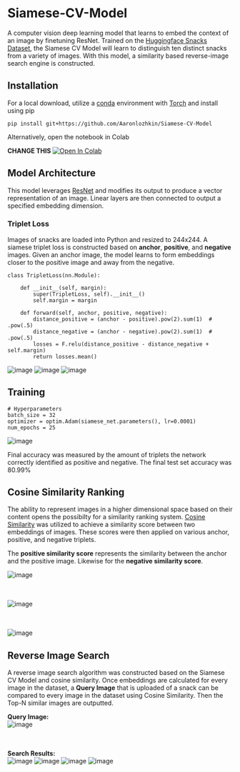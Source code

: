 # Siamese-CV-Model

A computer vision deep learning model that learns to embed the context of an image by finetuning ResNet. Trained on the [Huggingface Snacks Dataset](https://huggingface.co/datasets/Matthijs/snacks), the Siamese CV Model will learn to distinguish ten distinct snacks from a variety of images. With this model, a similarity based reverse-image search engine is constructed.

## Installation

For a local download, utilize a [conda](conda.io) environment with [Torch](pytorch.org) and install using pip

```
pip install git+https://github.com/Aaronlozhkin/Siamese-CV-Model
```

Alternatively, open the notebook in Colab

**CHANGE THIS**
<a target="_blank" href="https://colab.research.google.com/github/Aaronlozhkin/Apple-LSTM-Stock-Predictor/blob/main/predictingAPPL.ipynb">
  <img src="https://colab.research.google.com/assets/colab-badge.svg" alt="Open In Colab"/>
</a>

## Model Architecture

This model leverages [ResNet](https://huggingface.co/docs/transformers/model_doc/resnet) and modifies its output to produce a vector representation of an image. Linear layers are then connected to output a specified embedding dimension.

### Triplet Loss

Images of snacks are loaded into Python and resized to 244x244. A siamese triplet loss is constructed based on **anchor**, **positive**, and **negative** images. Given an anchor image, the model learns to form embeddings closer to the positive image and away from the negative.

```
class TripletLoss(nn.Module):

    def __init__(self, margin):
        super(TripletLoss, self).__init__()
        self.margin = margin

    def forward(self, anchor, positive, negative):
        distance_positive = (anchor - positive).pow(2).sum(1)  # .pow(.5)
        distance_negative = (anchor - negative).pow(2).sum(1)  # .pow(.5)
        losses = F.relu(distance_positive - distance_negative + self.margin)
        return losses.mean()
```

![image](https://github.com/Aaronlozhkin/Siamese-CV-Model/assets/23532191/2f27f72f-7126-4626-92a9-b39dc9f540b3)
![image](https://github.com/Aaronlozhkin/Siamese-CV-Model/assets/23532191/505aeb4f-5a26-4233-bef2-2ad41dff0a75)
![image](https://github.com/Aaronlozhkin/Siamese-CV-Model/assets/23532191/6ee9e9f9-7404-4a86-9370-b5c44c10e1d1)


## Training

```
# Hyperparameters
batch_size = 32
optimizer = optim.Adam(siamese_net.parameters(), lr=0.0001)
num_epochs = 25
```

![image](https://github.com/Aaronlozhkin/Siamese-CV-Model/assets/23532191/e22611e3-0232-4dd8-8b76-0c4cfcbab8b1)

Final accuracy was measured by the amount of triplets the network correctly identified as positive and negative. The final test set accuracy was 80.99%

## Cosine Similarity Ranking

The ability to represent images in a higher dimensional space based on their content opens the possibilty for a similarity ranking system. [Cosine Similarity](https://towardsdatascience.com/introduction-to-embedding-clustering-and-similarity-11dd80b00061) was utilized to achieve a similarity score between two embeddings of images. These scores were then applied on various anchor, positive, and negative triplets.

The **positive similarity score** represents the similarity between the anchor and the positive image. Likewise for the **negative similarity score**.

![image](https://github.com/Aaronlozhkin/Siamese-CV-Model/assets/23532191/e31cfb22-2128-4881-8c6b-76f255972a53)

\
\
![image](https://github.com/Aaronlozhkin/Siamese-CV-Model/assets/23532191/1590c44d-7a70-4546-90c9-48200187a21f)

\
\
![image](https://github.com/Aaronlozhkin/Siamese-CV-Model/assets/23532191/9f0f5eaf-4c97-4be7-bc7c-27dc796aa4c5)

## Reverse Image Search

A reverse image search algorithm was constructed based on the Siamese CV Model and cosine similarity. Once embeddings are calculated for every image in the dataset, a **Query Image** that is uploaded of a snack can be compared to every image in the dataset using Cosine Similarity. Then the Top-N similar images are outputted.

**Query Image:**\
![image](https://github.com/Aaronlozhkin/Siamese-CV-Model/assets/23532191/5b30b979-8be1-4d6b-8144-8168802a4a52)

\
\
**Search Results:**\
![image](https://github.com/Aaronlozhkin/Siamese-CV-Model/assets/23532191/c781160b-1359-44ce-a1a8-a3da810ba5e5)
![image](https://github.com/Aaronlozhkin/Siamese-CV-Model/assets/23532191/3e0fa81b-2802-4f60-b829-9838e3c5f3f6)
![image](https://github.com/Aaronlozhkin/Siamese-CV-Model/assets/23532191/d56b4142-5bcc-4dd5-b0d8-91ccad0016e6)
![image](https://github.com/Aaronlozhkin/Siamese-CV-Model/assets/23532191/196a5ce7-2715-4a3c-984f-351e4077bba7)





